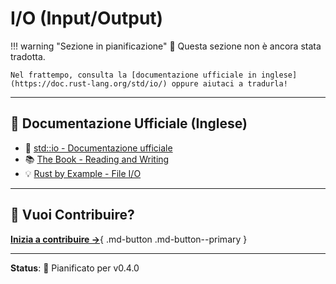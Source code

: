 # I/O (Input/Output)

!!! warning "Sezione in pianificazione"
    📅 Questa sezione non è ancora stata tradotta.

    Nel frattempo, consulta la [documentazione ufficiale in inglese](https://doc.rust-lang.org/std/io/) oppure aiutaci a tradurla!

---

## 🔗 Documentazione Ufficiale (Inglese)

- 📖 [std::io - Documentazione ufficiale](https://doc.rust-lang.org/std/io/)
- 📚 [The Book - Reading and Writing](https://doc.rust-lang.org/book/ch12-02-reading-a-file.html)
- 💡 [Rust by Example - File I/O](https://doc.rust-lang.org/rust-by-example/std_misc/file.html)

---

## 🤝 Vuoi Contribuire?

[**Inizia a contribuire →**](../../CONTRIBUTING.md){ .md-button .md-button--primary }

---

**Status**: 📅 Pianificato per v0.4.0
